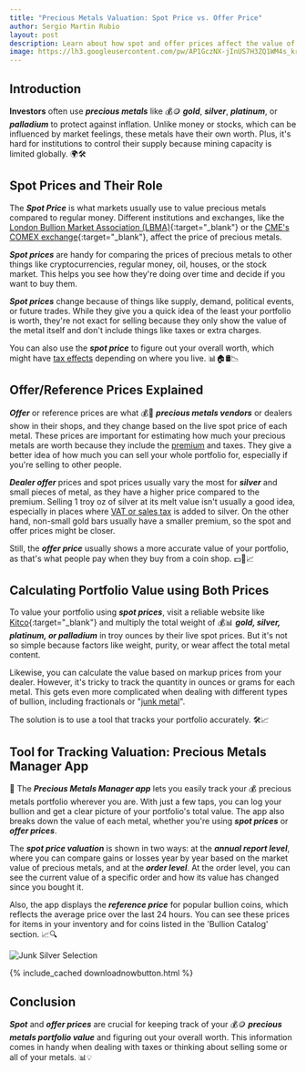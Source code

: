 ```yaml
---
title: "Precious Metals Valuation: Spot Price vs. Offer Price" 
author: Sergio Martin Rubio
layout: post
description: Learn about how spot and offer prices affect the value of precious metals. Understand how they help determine the worth of your portfolio, deal with taxes, and differentiate between metals. See how apps like Precious Metals Manager make it easy to track and value your portfolio accurately, helping you make smart investment choices effortlessly.
image: https://lh3.googleusercontent.com/pw/AP1GczNX-jInUS7H3ZQ1WM4s_krHDn_PVLw5r9ueJbFew1qgT9JPHwte5udGaZRq2mEtGvefR_qXvv8xmj1aywzOpSCz6SpJ8HPf3GI1JMhn4aI2-C-YnF8YQPCZwan1xeDU4EJ4zk8o5x5P3XW5k3Ft4yLJ=w1200-h628-s-no-gm?authuser=0
---
```


## Introduction

**Investors** often use ***precious metals*** like 💰🪙 ***gold***, ***silver***, ***platinum***, or ***palladium*** to protect against inflation. Unlike money or stocks, which can be influenced by market feelings, these metals have their own worth. Plus, it's hard for institutions to control their supply because mining capacity is limited globally. 🌍🛠️

## Spot Prices and Their Role

The ***Spot Price*** is what markets usually use to value precious metals compared to regular money. Different institutions and exchanges, like the [London Bullion Market Association (LBMA)](https://www.lbma.org.uk){:target="_blank"} or the [CME's COMEX exchange](https://www.cmegroup.com/company/comex.html){:target="_blank"}, affect the price of precious metals.

***Spot prices*** are handy for comparing the prices of precious metals to other things like cryptocurrencies, regular money, oil, houses, or the stock market. This helps you see how they're doing over time and decide if you want to buy them.

***Spot prices*** change because of things like supply, demand, political events, or future trades. While they give you a quick idea of the least your portfolio is worth, they're not exact for selling because they only show the value of the metal itself and don't include things like taxes or extra charges.

You can also use the ***spot price*** to figure out your overall worth, which might have [tax effects](https://preciousmetalsmanager.com/blog/navigating-capital-gains-taxes-on-precious-metals/) depending on where you live. 📊🏠🛢️📉

## Offer/Reference Prices Explained

***Offer*** or reference prices are what 💰💼 ***precious metals vendors*** or dealers show in their shops, and they change based on the live spot price of each metal. These prices are important for estimating how much your precious metals are worth because they include the [premium](https://preciousmetalsmanager.com/blog/understanding-precious-metals-premium/) and taxes. They give a better idea of how much you can sell your whole portfolio for, especially if you're selling to other people.

***Dealer offer*** prices and spot prices usually vary the most for ***silver*** and small pieces of metal, as they have a higher price compared to the premium. Selling 1 troy oz of silver at its melt value isn't usually a good idea, especially in places where [VAT or sales tax](https://preciousmetalsmanager.com/blog/unveiling-the-taxation-of-precious-metals/) is added to silver. On the other hand, non-small gold bars usually have a smaller premium, so the spot and offer prices might be closer.

Still, the ***offer price*** usually shows a more accurate value of your portfolio, as that's what people pay when they buy from a coin shop. 💵🏢📈

## Calculating Portfolio Value using Both Prices

To value your portfolio using ***spot prices***, visit a reliable website like [Kitco](https://www.kitco.com){:target="_blank"} and multiply the total weight of 💰📊 ***gold, silver, platinum, or palladium*** in troy ounces by their live spot prices. But it's not so simple because factors like weight, purity, or wear affect the total metal content.

Likewise, you can calculate the value based on markup prices from your dealer. However, it's tricky to track the quantity in ounces or grams for each metal. This gets even more complicated when dealing with different types of bullion, including fractionals or "[junk metal](https://preciousmetalsmanager.com/blog/understanding-junk-silver-worth-beyond-the-wear/)".

The solution is to use a tool that tracks your portfolio accurately. 🛠️📈

## Tool for Tracking Valuation: Precious Metals Manager App

📱 The ***Precious Metals Manager app*** lets you easily track your 💰 precious metals portfolio wherever you are. With just a few taps, you can log your bullion and get a clear picture of your portfolio's total value. The app also breaks down the value of each metal, whether you're using ***spot prices*** or ***offer prices***.

The ***spot price valuation*** is shown in two ways: at the ***annual report level***, where you can compare gains or losses year by year based on the market value of precious metals, and at the ***order level***. At the order level, you can see the current value of a specific order and how its value has changed since you bought it.

Also, the app displays the ***reference price*** for popular bullion coins, which reflects the average price over the last 24 hours. You can see these prices for items in your inventory and for coins listed in the 'Bullion Catalog' section. 📈🔍

<img class="img-fluid" src="https://lh3.googleusercontent.com/pw/AP1GczOOUXWpcJwLGBBUljLMtufMG4UkGVHx3YUKt7Ar_HScvWfLrAs-BvIrM9Jb9Ef5gtSCfUb_UDzwFpI-E8TFAGmbNZgXIjrXsOqCunN_nDG2ELq_M5E_a5HhiQFi1DYfnPCTaxMQbi3wZ8KAw0pMZQci=w1920-h1080-s-no?authuser=1" alt="Junk Silver Selection" />

{% include_cached downloadnowbutton.html %}

## Conclusion

***Spot*** and ***offer prices*** are crucial for keeping track of your 💰🪙 ***precious metals portfolio value*** and figuring out your overall worth. This information comes in handy when dealing with taxes or thinking about selling some or all of your metals. 📊💡
